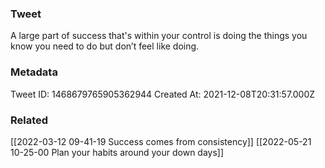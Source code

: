 ### Tweet
A large part of success that's within your control is doing the things you know you need to do but don’t feel like doing.

### Metadata
Tweet ID: 1468679765905362944
Created At: 2021-12-08T20:31:57.000Z

### Related
[[2022-03-12 09-41-19 Success comes from consistency]]
[[2022-05-21 10-25-00 Plan your habits around your down days]]

